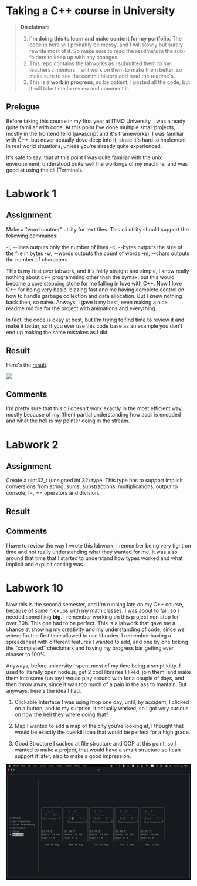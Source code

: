 # Taking a C++ course in University

> **Disclaimer:**
> 1) **I'm doing this to learn and make content for my portfolio.** The code in here will probably be messy, and I will slowly but surely rewrite most of it. So make sure to read the readme's in the sub-folders to keep up with any changes. 
> 2) This repo contains the labworks as I submitted them to my teachers / mentors. I will work on them to make them better, so make sure to see the commit history and read the readme's. 
> 3) This is a **work in progress**, so be patient, I posted all the code, but it will take time to review and comment it. 

## Prelogue

Before taking this course in my first year at ITMO University, I was already quite familiar with code. At this point I've done multiple small projects, mostly in the frontend feild (javascript and it's frameworks). I was familiar with C++, but never actually dove deep into it, since it's hard to implement in real world situations, unless you're already quite experienced.

It's safe to say, that at this point I was quite familiar with the unix environement, understood quite well the workings of my machine, and was good at using the cli (Terminal).

# Labwork 1

## Assignment 

Make a "word coutner" utility for text files. This cli utility should support the following commands:

-l, --lines outputs only the number of lines
-c, --bytes outputs the size of the file in bytes
-w, --words outputs the count of words
-m, --chars outputs the number of characters

This is my first ever labwork, and it's fairly straight and simple, I knew really nothing about c++ programming other than the syntax, but this would become a core stepping stone for me falling in love with C++. Now I love C++ for being very basic, blazing fast and me having complete control on how to handle garbage collection and data allocation. But I knew nothing back then, so naive. Anways, I gave it my best, even making a nice readme.md file for the project with animations and everything. 

In fact, the code is okay at best, but I'm trying to find time to review it and make it better, so if you ever use this code base as an example you don't end up making the same mistakes as I did.

## Result

Here's the [result](/cpp-labwork-1).

<img loop=infinite style="-webkit-user-select: none; display: block; margin: auto; padding: env(safe-area-inset-top) env(safe-area-inset-right) env(safe-area-inset-bottom) env(safe-area-inset-left); cursor: zoom-in;" src="https://camo.githubusercontent.com/c20d9e94cf19a52636a5a9822a58869c83b009b936f84145a145ec487586614c/68747470733a2f2f73342e67696679752e636f6d2f696d616765732f64656d6f656364373063393166323038393439392e676966">

## Comments

I'm pretty sure that this cli doesn't work exactly in the most efficient way, mostly because of my (then) partial understanding how ascii is encoded and what the hell is my pointer doing in the stream.

# Labwork 2

## Assignment

Create a uint32_t (unsigned int 32) type. This type has to support implicit conversions from string, sums, substractions, multiplications, output to console, !=, == operators and division. 

## Result

## Comments 

I have to review the way I wrote this labwork, I remember being very tight on time and not really understanding what they wanted for me, it was also around that time that I started to understand how types worked and what implicit and explicit casting was. 

# Labwork 10

Now this is the second semester, and I'm running late on my C++ course, because of some hickups with my math classes. I was about to fail, so I needed something **big**. I remember working on this project non stop for over 30h. This one had to be perfect. This is a labwork that gave me a chance at showing my creativity and my understanding of code, since we where for the first time allowed to use libraries. I remember having a spreadsheet with different features I wanted to add, and one by one ticking the "completed" checkmark and having my progress bar getting ever cloaser to 100%.

Anyways, before university I spent most of my time being a script kitty. I used to literally open node.js, get 2 cool libraries I liked, join them, and make them into some fun toy I would play around with for a couple of days, and then throw away, since it was too much of a pain in the ass to mantain. But anyways, here's the idea I had.

1) Clickable Interface
  I was using htop one day, until, by accident, I clicked on a button, and to my surprise, it actually worked, so I got very curious on how the hell they where doing that?

2) Map
  I wanted to add a map of the city you're looking at, I thought that would be exactly the overkill idea that would be perfect for a high grade. 

3) Good Structure
  I sucked at file structure and OOP at this point, so I wanted to make a project, that would have a smart structure so I can support it later, also to make a good impression.

![](/content/labwork-12-showcase.gif)
